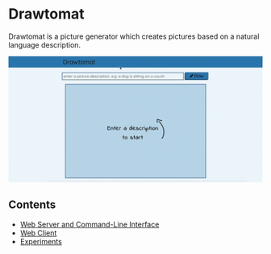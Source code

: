# Drawtomat

Drawtomat is a picture generator which creates pictures based on a natural language description.

![Drawtomat showcase video](video.gif)

## Contents

- [Web Server and Command-Line Interface](drawtomat)
- [Web Client](web)
- [Experiments](experiments)

